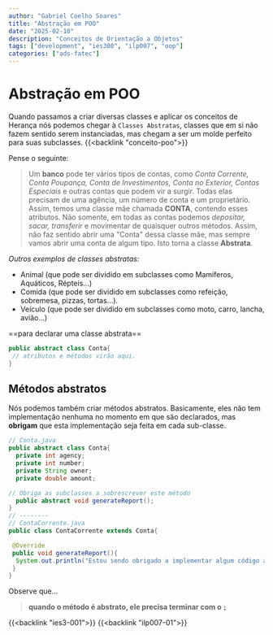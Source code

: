 ```yaml
---
author: "Gabriel Coelho Soares"
title: "Abstração em POO"
date: "2025-02-10"
description: "Conceitos de Orientação a Objetos"
tags: ["development", "ies300", "ilp007", "oop"]
categories: ["ads-fatec"]
---
```


# Abstração em POO

Quando passamos a criar diversas classes e aplicar os conceitos de Herança nós podemos chegar à `Classes Abstratas`, classes que em si não fazem sentido serem instanciadas, mas chegam a ser um molde perfeito para suas subclasses.
{{<backlink "conceito-poo">}}

Pense o seguinte:

> Um **banco** pode ter vários tipos de contas, como *Conta Corrente, Conta Poupança, Conta de Investimentos, Conta no Exterior, Contas Especiais* e outras contas que podem vir a surgir.
> Todas elas precisam de uma agência, um número de conta e um proprietário. Assim, temos uma classe mãe chamada **CONTA**, contendo esses atributos.
> Não somente, em todas as contas podemos *depositar, sacar, transferir* e movimentar de quaisquer outros métodos.
> Assim, não faz sentido abrir uma "Conta" dessa classe mãe, mas sempre vamos abrir uma conta de algum tipo. Isto torna a classe **Abstrata**.

*Outros exemplos de classes abstratas:*

- Animal (que pode ser dividido em subclasses como Mamíferos, Aquáticos, Répteis...)
- Comida (que pode ser dividido em subclasses como refeição, sobremesa, pizzas, tortas...).
- Veículo (que pode ser dividido em subclasses como moto, carro, lancha, avião...)

==para declarar uma classe abstrata==

```java
public abstract class Conta{
 // atributos e métodos virão aqui. 
}
```

## Métodos abstratos

Nós podemos também criar métodos abstratos. Basicamente, eles não tem implementação nenhuma no momento em que são declarados, mas **obrigam** que esta implementação seja feita em cada sub-classe.

```java
// Conta.java
public abstract class Conta{
  private int agency;
  private int number;
  private String owner;
  private double amount;

// Obriga as subclasses a sobrescrever este método
  public abstract void generateReport();
}
// --------
// ContaCorrente.java
public class ContaCorrente extends Conta{

 @Override
 public void generateReport(){
  System.out.println("Estou sendo obrigado a implementar algum código aqui");
 }
}
```

Observe que...
> **quando o método é abstrato, ele precisa terminar com o `;`**

{{<backlink "ies3-001">}}
{{<backlink "ilp007-01">}}
